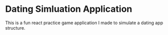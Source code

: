 # Dating Simluation Application

This is a fun react practice game application I made to simulate a dating app structure.  

